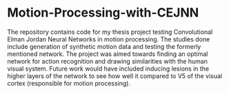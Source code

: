 # Motion-Processing-with-CEJNN
The repository contains code for my thesis project testing Convolutional Elman Jordan Neural Networks in motion processing. The studies done include generation of synthetic motion data and testing the formerly mentioned network. The project was aimed towards finding an optimal network for action recognition and drawing similarities with the human visual system. Future work would have included inducing lesions in the higher layers of the network to see how well it compared to V5 of the visual cortex (responsible for motion processing).
